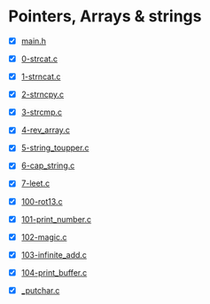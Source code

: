 # Pointers, Arrays & strings

- [X] [main.h](main.h)
- [X] [0-strcat.c](0-strcat.c)
- [X] [1-strncat.c](1-strncat.c)
- [X] [2-strncpy.c](2-strncpy.c)
- [X] [3-strcmp.c](3-strcmp.c)
- [X] [4-rev_array.c](4-rev_array.c)
- [X] [5-string_toupper.c](5-string_toupper.c)
- [X] [6-cap_string.c](6-cap_string.c)
- [X] [7-leet.c](7-leet.c)
- [X] [100-rot13.c](100-rot13.c)
- [X] [101-print_number.c](101-print_number.c)
- [X] [102-magic.c](102-magic.c)
- [X] [103-infinite_add.c](103-infinite_add.c)
- [X] [104-print_buffer.c](104-print_buffer.c)
- [X] [_putchar.c](_putchar.c)

